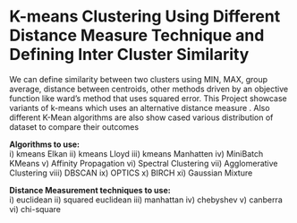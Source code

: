 # K-means Clustering Using Different Distance Measure Technique and Defining Inter Cluster Similarity

We can define similarity between two clusters using MIN, MAX, group average, distance between centroids, other methods driven
by an objective function like ward’s method that uses squared error. This Project showcase variants
of k-means which uses an alternative distance measure . Also different K-Mean algorithms are also show cased various distribution of dataset to compare their outcomes

**Algorithms to use:**<br> 
i) kmeans Elkan
ii) kmeans Lloyd
iii) kmeans Manhatten
iv) MiniBatch KMeans
v) Affinity Propagation
vi) Spectral Clustering
vii) Agglomerative Clustering
viii) DBSCAN
ix) OPTICS
x) BIRCH
xi) Gaussian Mixture

**Distance Measurement techniques to use:**<br>
i) euclidean
ii) squared euclidean
iii) manhattan
iv) chebyshev
v) canberra
vi) chi-square
